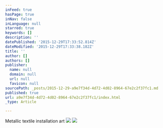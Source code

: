 ```yaml
---
inFeed: true
hasPage: true
inNav: false
inLanguage: null
starred: true
keywords: []
description: ''
datePublished: '2015-12-29T17:33:52.814Z'
dateModified: '2015-12-29T17:33:38.182Z'
title: ''
author: []
authors: []
publisher:
  name: null
  domain: null
  url: null
  favicon: null
sourcePath: _posts/2015-12-29-a9e7f34d-4d72-4d02-8964-67e2c2f37fc1.md
published: true
url: a9e7f34d-4d72-4d02-8964-67e2c2f37fc1/index.html
_type: Article

---
```

Metallic textile installation art
![](https://the-grid-user-content.s3-us-west-2.amazonaws.com/c80e20f7-058a-4b41-8231-6d9a9c87434c.jpg)
![](https://the-grid-user-content.s3-us-west-2.amazonaws.com/71b075c3-da1d-49ac-afdd-541ec3fcff27.jpg)
